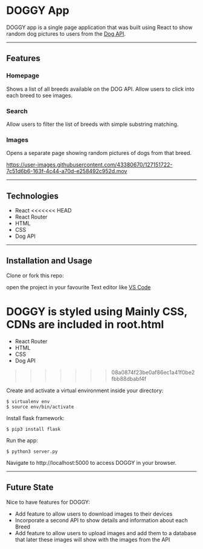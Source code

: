 # DOGGY App

DOGGY app is a single page application that was built using React to show random dog pictures to users from the [Dog API](https://dog.ceo/dog-api/).



---
## Features

### Homepage 

Shows a list of all breeds available on the DOG API.
Allow users to click into each breed to see images.

### Search

Allow users to filter the list of breeds with simple substring matching.

### Images 

Opens a separate page showing random pictures of dogs from that breed.



https://user-images.githubusercontent.com/43380670/127151722-7c51d6b6-163f-4c44-a70d-e258492c952d.mov


---
## Technologies

* React
<<<<<<< HEAD
* React Router
* HTML
* CSS
* Dog API


---
## Installation and Usage

Clone or fork this repo:

open the project in your favourite Text editor like [VS Code](https://code.visualstudio.com/)

DOGGY is styled using Mainly CSS, CDNs are included in root.html
=======
* React Router 
* HTML
* CSS
* Dog API
>>>>>>> 08a0874f23be0af86ec1a41f0be2fbb88dbabf4f

Create and activate a virtual environment inside your directory:
```
$ virtualenv env
$ source env/bin/activate
```
Install flask framework:
```
$ pip3 install flask
```
Run the app:
```
$ python3 server.py
```
Navigate to http://localhost:5000 to access DOGGY in your browser.

---

## Future State
Nice to have features for DOGGY:

* Add feature to allow users to download images to their devices
* Incorporate a second API to show details and information about each Breed
* Add feature to allow users to upload images and add them to a database that later these images will show with the images from the API 





